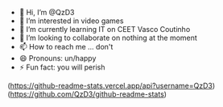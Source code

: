 - 👋 Hi, I’m @QzD3
- 👀 I’m interested in video games
- 🌱 I’m currently learning IT on CEET Vasco Coutinho
- 💞️ I’m looking to collaborate on nothing at the moment
- 📫 How to reach me ... don't
- 😄 Pronouns: un/happy
- ⚡ Fun fact: you will perish

<!---
QzD3/QzD3 is a ✨ special ✨ repository because its `README.md` (this file) appears on your GitHub profile.
You can click the Preview link to take a look at your changes.
--->
(https://github-readme-stats.vercel.app/api?username=QzD3)(https://github.com/QzD3/github-readme-stats)
